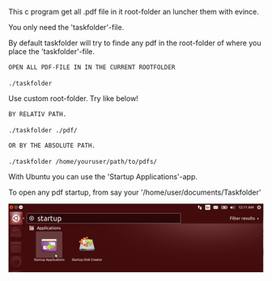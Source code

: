 This c program get all .pdf file in it root-folder an luncher them with evince.

You only need the 'taskfolder'-file.

By default taskfolder will try to finde any pdf in the root-folder of where you place the 'taskfolder'-file.

```
OPEN ALL PDF-FILE IN IN THE CURRENT ROOTFOLDER

./taskfolder
```

Use custom root-folder. Try like below!

```
BY RELATIV PATH.

./taskfolder ./pdf/
```


```
OR BY THE ABSOLUTE PATH.

./taskfolder /home/youruser/path/to/pdfs/

```

With Ubuntu you can use the 'Startup Applications'-app.


To open any pdf startup, from say your '/home/user/documents/Taskfolder'

![Startup Applications on Ubuntu](https://raw.githubusercontent.com/voidcode/taskfolder/master/images/1.png) 

